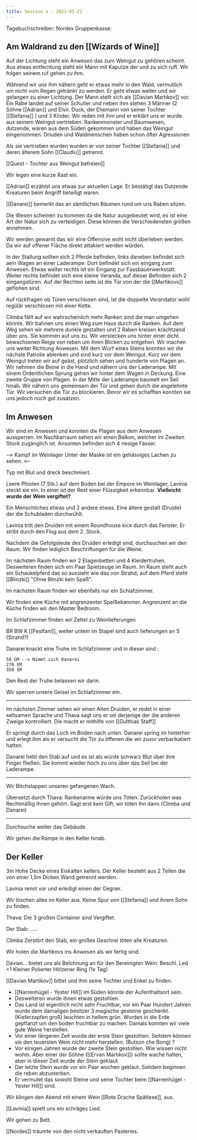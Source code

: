 ```yaml
---
title: Session x - 2021-05-22
---
```


Tagebuchschreiber: Nordex
Gruppenkasse: 

## Am Waldrand zu den [[Wizards of Wine]]

Auf der Lichtung steht ein Anwesen das zum Weingut zu gehören scheint. Aus etwas entferntung steht ein Mann mit Kaputze der und zu sich ruft. Wir folgen seinem ruf gehen zu ihm.

Während wir uns ihm nähern geht er etwas mehr in den Wald, vermutlich um nicht vom Regen getränkt zu werden. Er geht etwas weiter und wir gelangen zu einer Lichtung. Der Mann stellt sich als [[Davian Martikov]] vor. Ein Rabe landet auf seiner Schulter und neben ihm stehen 3 Männer (2 Söhne [[Adrian]] und Elvir. Duck, der Ehemann von seiner Tochter [[Stefania]] ) und 3 Kinder. Wir reden mit ihm und er erklärt uns er wurde aus seinem Weingut vertrieben. 
Rankenmonster und Baumwesen, dutzende, wären aus dem Süden gekommen und haben das Weingut eingenommen. Driuden und Waldmenschen haben schon öfter Agressionen 

Als sie vertrieben wurden wurden er von seiner Tochter [[Stefania]] und deren älterem Sohn [[Claudiu]] getrennt.

[[Quest - Tochter aus Weingut befreien]]

Wir legen eine kurze Rast ein.

[[Adrian]] erzählst uns etwas zur aktuellen Lage. Er bestätigt das Dutzende Kreaturen beim Angriff beteiligt waren.

[[Danarei]] bemerkt das an sämtlichen Bäumen rund um uns Raben sitzen.

Die Wesen scheinen zu kommen da die Natur ausgebeutet wird, es ist eine Art der Natur sich zu verteidigen. Diese können die Verschiedensten größen annehmen.

Wir werden gewarnt das wir eine Offensive wohl nicht überleben werden. Da wir auf offener Fläche direkt attakiert werden würden.

In der Stallung sollten sich 2 Pferde befinden, links daneben befindet sich aein Wagen an einer Laderampe. Dort befindet sich ein eingang zum Anwesen. Etwas weiter rechts ist ein Eingang zur Fassbauerwerkstatt.
Weiter rechts befindet sich eine kleine Veranda, auf dieser Befinden sich 2 eingangstüren. Auf der Rechten seite ist die Tür von der die [[Martikovs]] geflohen sind.

Auf rückfragen ob Türen verschlosen sind, ist die doppelte Verandatür wohl regülär verschlosen mit einer Kette.

Climba fällt auf wo wahrscheinlich mehr Ranken sind die man umgehen könnte.
Wir bahnen uns einen Weg zum Haus durch die Ranken. Auf dem Weg sehen wir mehrere dunkle gestalten und 2 Raben kreisen krächtzend über uns. Sie kommen auf uns zu. Wir verstecken uns hinter einer dicht bewachsenen Reige von reben um ihren Blicken zu entgehen. Wir machen uns weiter Richtung Anwesen. Mit dem Wurf eines Steins konnten wir die nächste Patrolie ablenken und sind kurz vor dem Weingut. Kurz vor dem Weingut treten wir auf geäst, plötzlich sehen und hunderte von Plagen an. Wir nehmen die Beine in die Hand und nähern uns der Laderampe. 
Mit einem Ordentlichen Sprung gehen wir hinter dem Wagen in Deckung. Eine zweite Gruppe von Plagen. In der Mitte der Laderampe baumelt ein Seil hinab. 
Wir nähern uns gemeinsam der Tür und gehen durch die angelehnte Tür.
Wir versuchen die Tür zu blockieren. Bevor wir es schafften konnten sie uns jedoch noch gut zusätzen.

## Im Anwesen

Wir sind im Anwesen und konnten die Plagen aus dem Anwesen aussperren.
Im Nachbarraum sehen wir einen Balkon, welcher im Zweiten Stock zugänglich ist. Ansonten befinden sich 4 riesige Fässer. 

--> Kampf im Weinlager
Unter der Maske ist ein gehässiges Lachen zu sehen.
<--

Typ mit Blut und dreck beschmiert. 

Leere Phiolen (7 Stk.) auf dem Boden bei der Empore im Weinlager, Lavinia steckt sie ein. In einer ist der Rest einer Flüssigkeit erkennbar.
**Vielleicht wurde der Wein vergiftet?**


Ein Menschliches etwas und 2 andere etwas. Eine ältere gestalt (Druide) der die Schubladen durchwühlt.

Lavinia tritt den Druiden mit einem Roundhouse kick durch das Fenster. Er stribt durch den Flug aus dem 2. Stock.

Nachdem die Gefolgsleute des Druiden erledigt sind, durchsuchen wir den Raum.
Wir finden lediglich Beschriftungen für die Weine.

Im nächsten Raum finden wir 2 Etagenbetten und 4 Kleidertruhen.
Desweiteren finden sich ein Paar Spielzeuge im Raum.
Im Raum steht auch ein Schaukelpferd das so aussieht wie das von Strahd, auf dem Pferd steht [[Blinzki]] "Ohne Blinzki kein Spaß".

Im nächsten Raum finden wir ebenfalls nur ein Schlafzimmer.

Wir finden eine Küche mit angrenzenter Speißekammer.
Angrenzent an die Küche finden wir den Master Bedroom. 

Im Schlafzimmer finden wir Zettel zu Weinlieferungen

BR BW K [[Festfani]], weiter untem im Stapel sind auch lieferungen an S (Strahd?)

Danarei knackt eine Truhe im Schlafzimmer und in dieser sind :

```
50 GM --> Nimmt sich Danarei
270 EM
350 SM
```

Den Rest der Truhe belassen wir darin.

Wir sperren unsere Geisel im Schlafzimmer ein.

---

Im nächsten Zimmer sehen wir einen Alten Druiden, er redet in einer seltsamen Sprache und Thava sagt uns er sei derjenige der die anderen Zweige kontrolliert.
Die macht er mithilfe von [[Gulthias Staff]]

Er springt durch das Loch im Boden nach unten. Danarei spring im hinterher und erlegt ihm als er versucht die Tür zu öffenen die wir zuvor verbarikatiert hatten. 

Danarei hebt den Stab auf und es ist als würde schwarz Blut über ihre Finger fließen. Sie kommt wieder hoch zu uns über das Seil bei der Laderampe.

---

Wir Bitchslappen unseren gefangenen Wach. 

Übersetzt durch Thava: Rankenarme würde uns Töten.
Zurückholen was Rechtmäßig ihnen gehört. 
Sagt erst kein Gift, wir töten ihn dann (Climba und Danarei)

---


Durchsuche weiter das Gebäude

Wir gehen die Rampe in den Keller hinab.

## Der Keller

3m Hohe Decke eines Eiskalten kellers.
Der Keller besteht aus 2 Teilen die von einer 1,5m Dicken Wand getrennt werden.

Lavinia rennt vor und erledigt einen der Gegner.

Wir löschen alles im Keller aus. Keine Spur von [[Stefania]] und ihrem Sohn zu finden.


Thava: Die 3 großen Container sind Vergiftet.

Der Stab: .....



Climba Zerstört den Stab, ein großes Geschrei töten alle Kreaturen.

Wir holen die Martikovs ins Anwesen als wir fertig sind. 

Davian... bietet uns als Belohnung an für den Bereinigten Wein:
Beschl. Led +1
Kleiner Polierter Hölzener Ring (1x Tag) 

[[Davian Martikov]] bittet und ihm seine Tochter und Enkel zu finden.

- [[Narrenhügel - Yester Hill]] im Süden könnte der Aufenthaltsort sein.
- Desweiteren wurde ihnen etwas gestohlen.
- Das Land ist eigentlich nicht sehr Fruchtbar, vor ein Paar Hundert Jahren wurde dem damaligen besitzer 3 magische gesteine geschenkt. (Kieferzapfen groß) leuchten in hellem grün. Wurden in die Erde gepflanzt um den boden fruchtbar zu machen. Damals konnten wir viele gute Weine herstellen. 
- Vor einer längeren Zeit wurde der erste Stein gestohlen. Seitdem können sie den teuersten Wein nicht mehr herstellen. (Butson che Bong) ?
- Vor einigen Jahren wurde der zweite Stein gestohlen. Wie wissen nicht wohin. Aber einer der Söhne ([[Ervan Martikov]]) sollte wache halten, aber in dieser Zeit wurde der Stein geklaut.
- Der letzte Stein wurde vor ein Paar wochen geklaut. Seitdem beginnen die reben abzusterben.
- Er vermutet das sowohl Steine und seine Tochter beim [[Narrenhügel - Yester Hill]] sind.

Wir klingen den Abend mit einem Wein [[Rote Drache Spätlese]], aus.

[[Lavinia]] spielt uns ein schräges Lied.

Wir gehen zu Bett.

[[Nordex]] träumte von den nicht verkauften Pasteries. 
